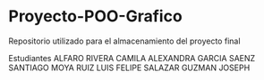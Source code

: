 # Proyecto-POO-Grafico
Repositorio utilizado para el almacenamiento del proyecto final 

Estudiantes 
ALFARO RIVERA CAMILA ALEXANDRA
GARCIA SAENZ SANTIAGO
MOYA RUIZ LUIS FELIPE
SALAZAR GUZMAN JOSEPH 
